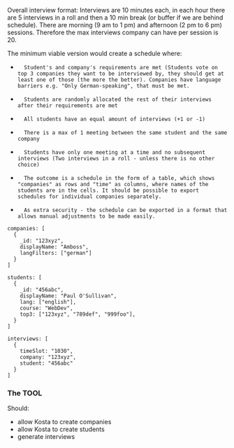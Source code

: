 Overall interview format: Interviews are 10 minutes each, in each hour there are 5 interviews in a roll and then a 10 min break (or buffer if we are behind schedule). There are morning (9 am to 1 pm) and afternoon (2 pm to 6 pm) sessions. Therefore the max interviews company can have per session is 20.

The minimum viable version would create a schedule where:

-     	Student's and company's requirements are met (Students vote on top 3 companies they want to be interviewed by, they should get at least one of those (the more the better). Companies have language barriers e.g. "Only German-speaking", that must be met.
-     	Students are randomly allocated the rest of their interviews after their requirements are met
-     	All students have an equal amount of interviews (+1 or -1)
-     	There is a max of 1 meeting between the same student and the same company
-     	Students have only one meeting at a time and no subsequent interviews (Two interviews in a roll - unless there is no other choice)
-     	The outcome is a schedule in the form of a table, which shows "companies" as rows and "time" as columns, where names of the students are in the cells. It should be possible to export schedules for individual companies separately.
-     	As extra security - the schedule can be exported in a format that allows manual adjustments to be made easily.

```
companies: [
  {
    _id: "123xyz",
    displayName: "Amboss",
    langFilters: ["german"]
  }
]

students: [
  {
    _id: "456abc",
    displayName: "Paul O'Sullivan",
    lang: ["english"],
    course: "WebDev",
    top3: ["123xyz", "789def", "999foo"],
  }
]

interviews: [
  {
    timeSlot: "1030",
    company: "123xyz",
    student: "456abc"
  }
]

```

### The TOOL

Should:

- allow Kosta to create companies
- allow Kosta to create students
- generate interviews
